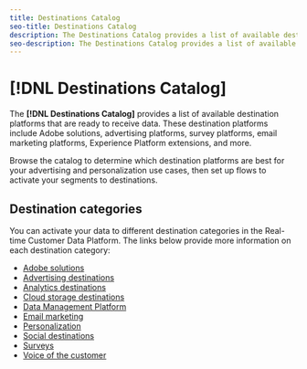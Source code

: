```yaml
---
title: Destinations Catalog
seo-title: Destinations Catalog
description: The Destinations Catalog provides a list of available destinations that are ready to receive data. These destinations include Adobe solutions, advertising platforms, survey platforms, email marketing platforms, and more.
seo-description: The Destinations Catalog provides a list of available destinations that are ready to receive data. These destinations include Adobe solutions, advertising platforms, survey platforms, email marketing platforms, and more.
---
```


# [!DNL Destinations Catalog]

The **[!DNL Destinations Catalog]** provides a list of available destination platforms that are ready to receive data. These destination platforms include Adobe solutions, advertising platforms, survey platforms, email marketing platforms, Experience Platform extensions, and more. 

Browse the catalog to determine which destination platforms are best for your advertising and personalization use cases, then set up flows to activate your segments to destinations.

## Destination categories

You can activate your data to different destination categories in the Real-time Customer Data Platform. The links below provide more information on each destination category:

* [Adobe solutions](/help/rtcdp/destinations/adobe-destinations.md)
* [Advertising destinations](/help/rtcdp/destinations/advertising-destinations.md)
* [Analytics destinations](/help/rtcdp/destinations/analytics-destinations.md)
* [Cloud storage destinations](/help/rtcdp/destinations/cloud-storage-destinations.md)
* [Data Management Platform](/help/rtcdp/destinations/dmp-destinations.md)
* [Email marketing](/help/rtcdp/destinations/email-marketing-destinations.md)
* [Personalization](/help/rtcdp/destinations/personalization-destinations.md)
* [Social destinations](/help/rtcdp/destinations/social-network-destinations.md)
* [Surveys](/help/rtcdp/destinations/survey-destinations.md)
* [Voice of the customer](/help/rtcdp/destinations/voice-of-customer-destinations.md)